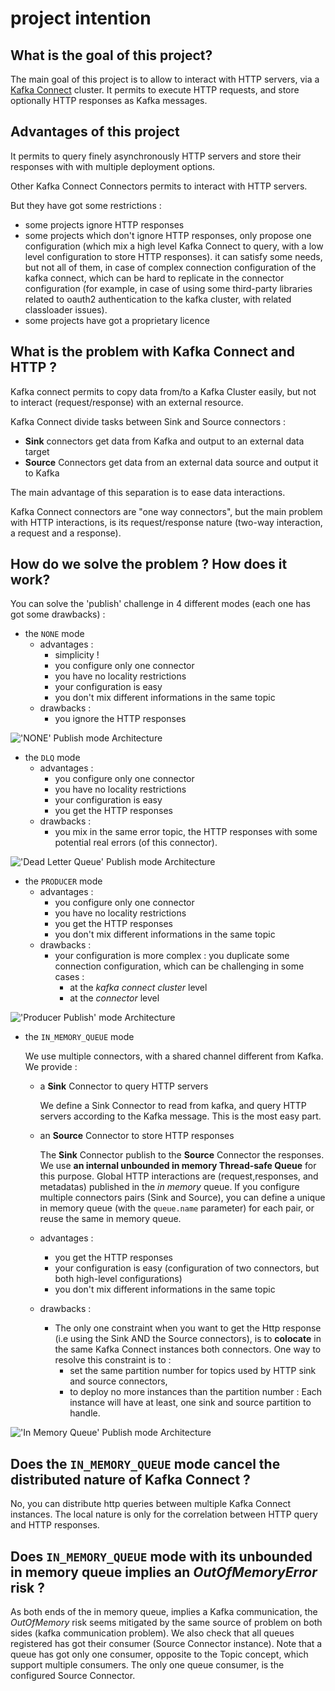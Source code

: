 # project intention

## What is the goal of this project?

The main goal of this project is to allow to interact with HTTP servers, via a [Kafka Connect](https://docs.confluent.io/platform/current/connect/index.html)
cluster.
It permits to execute HTTP requests, and store optionally HTTP responses as Kafka messages.

## Advantages of this project

It permits to query finely asynchronously HTTP servers and store their responses with with multiple deployment options.

Other Kafka Connect Connectors permits to interact with HTTP servers.

But they have got some restrictions :

- some projects ignore HTTP responses
- some projects which don't ignore HTTP responses, only propose one configuration (which mix a high level Kafka Connect  to query, with a low level configuration to store HTTP responses).
 it can satisfy some needs, but not all of them, in case of complex connection configuration of the kafka connect, which can be hard to replicate in the connector configuration 
  (for example, in case of using some third-party libraries related to oauth2 authentication to the kafka cluster, with related classloader issues).  
- some projects have got a proprietary licence


## What is the problem with Kafka Connect and HTTP ?

Kafka connect permits to copy data from/to a Kafka Cluster easily, but not to interact (request/response) with an external resource.

Kafka Connect divide tasks between Sink and
Source connectors :

- **Sink** connectors get data from Kafka and output to an external data target
- **Source** Connectors get data from an external data source and output it to Kafka

The main advantage of this separation is to ease data interactions.

Kafka Connect connectors are "one way connectors", but the main problem with HTTP interactions, is its request/response nature (two-way interaction, a request and a response).


## How do we solve the problem ? How does it work?

You can solve the 'publish' challenge in 4 different modes (each one has got some drawbacks) :

 - the `NONE` mode
    - advantages :
      - simplicity !
      - you configure only one connector
      - you have no locality restrictions
      - your configuration is easy
      - you don't mix different informations in the same topic
    - drawbacks :
      - you ignore the HTTP responses

!['NONE' Publish mode Architecture](architecture_NONE.png)

 - the `DLQ` mode
   - advantages :
     - you configure only one connector
     - you have no locality restrictions
     - your configuration is easy
     - you get the HTTP responses
   - drawbacks :
     - you mix in the same error topic, the HTTP responses with some potential real errors (of this connector).

!['Dead Letter Queue' Publish mode Architecture](architecture_DLQ.png)

- the `PRODUCER` mode
  - advantages :
    - you configure only one connector
    - you have no locality restrictions
    - you get the HTTP responses
    - you don't mix different informations in the same topic
  - drawbacks :
    - your configuration is more complex : you duplicate some connection configuration, which can be challenging in some cases :
      - at the _kafka connect cluster_ level
      - at the _connector_ level

!['Producer Publish' mode Architecture](architecture_low_level_producer.png)

- the `IN_MEMORY_QUEUE` mode 

  We use multiple connectors, with a shared channel different from Kafka. We provide :

  - a **Sink** Connector to query HTTP servers

    We define a Sink Connector to read from kafka, and query HTTP servers according to the Kafka message. This is the most easy part.
  
  - an **Source** Connector to store HTTP responses

    The **Sink** Connector publish to the **Source** Connector the responses.
    We use **an internal unbounded in memory Thread-safe Queue** for this purpose. Global HTTP interactions are (request,responses,
    and metadatas) published in the *in memory* queue. If you configure multiple connectors pairs (Sink and Source),
    you can define a unique in memory queue (with the `queue.name` parameter) for each pair, or reuse the same in memory queue.

  - advantages :
    - you get the HTTP responses
    - your configuration is easy (configuration of two connectors, but both high-level configurations)  
    - you don't mix different informations in the same topic
  - drawbacks :
    - The only one constraint when you want to get the Http response (i.e using the Sink AND the Source connectors), is to
      **colocate** in the same Kafka Connect instances both connectors.
      One way to resolve this constraint is to :
      - set the same partition number for topics used by HTTP sink and source connectors,
      - to deploy no more instances than the partition number :
        Each instance will have at least, one sink and source partition to handle.

!['In Memory Queue' Publish mode Architecture](architecture_in_memory_queue.png)

## Does the `IN_MEMORY_QUEUE` mode cancel the distributed nature of Kafka Connect ?

No, you can distribute http queries between multiple Kafka Connect instances. The local nature is only for
the correlation between HTTP query and HTTP responses.

## Does `IN_MEMORY_QUEUE` mode with its unbounded in memory queue implies an *OutOfMemoryError* risk ?

As both ends of the in memory queue, implies a Kafka communication, the *OutOfMemory* risk seems mitigated
by the same source of problem on both sides (kafka communication problem).
We also check that all queues registered has got their consumer (Source Connector instance).
Note that a queue has got only one consumer, opposite to the Topic concept, which support multiple consumers.
The only one queue consumer, is the configured Source Connector.



